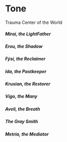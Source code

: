 # Tone

Trauma
Center of the World

##### Mirai, the LightFather
##### Erou, the Shadow
##### Fýsi, the Reclaimer
##### Ida, the Pastkeeper
##### Kruxian, the Restorer
##### Vigo, the Many
##### Aveli, the Breath
##### The Gray Smith
##### Metria, the Mediator